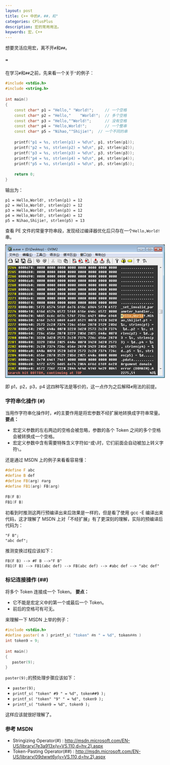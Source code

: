 ```yaml
---
layout: post
title: C++ 中的#，##，和"
categories: CPlusPlus
description: 宏的常用用法。
keywords: 宏，C++
---
```


想要灵活应用宏，离不开`#`和`##`。

### "
在学习`#`和`##`之前，先来看一个关于`"`的例子：

```cpp
#include <stdio.h>
#include <string.h>

int main()
{
    const char* p1 = "Hello," "World!";     // 一个空格
    const char* p2 = "Hello,"    "World!";  // 多个空格
    const char* p3 = "Hello,""World!";      // 没有空格
    const char* p4 = "Hello,World!";        // 一个整串
    const char* p5 = "Nihao,""Shijie!";  // 一个不同的串

    printf("p1 = %s, strlen(p1) = %d\n", p1, strlen(p1));
    printf("p2 = %s, strlen(p2) = %d\n", p2, strlen(p2));
    printf("p3 = %s, strlen(p3) = %d\n", p3, strlen(p3));
    printf("p4 = %s, strlen(p4) = %d\n", p4, strlen(p4));
    printf("p5 = %s, strlen(p5) = %d\n", p5, strlen(p5));

    return 0;
}
```

输出为：

```
p1 = Hello,World!, strlen(p1) = 12
p2 = Hello,World!, strlen(p2) = 12
p3 = Hello,World!, strlen(p3) = 12
p4 = Hello,World!, strlen(p4) = 12
p5 = Nihao,Shijie!, strlen(p5) = 13
```

查看 PE 文件的常量字符串段，发现经过编译器优化后只存在一个`Hello,World!`串。

![img](/back_up_images/posts/cplusplus/staticstring_helloworld.png)

即 p1，p2，p3，p4 这四种写法是等价的，这一点作为之后解释`#`用法的前提。

### 字符串化操作 (#)
当用作字符串化操作时，`#`的主要作用是将宏参数不经扩展地转换成字符串常量。
**要点：**

-  宏定义参数的左右两边的空格会被忽略，参数的各个 Token 之间的多个空格会被转换成一个空格。
-  宏定义参数中含有需要特殊含义字符如`"`或`\`时，它们前面会自动被加上转义字符`\`。

还是通过 MSDN 上的例子来看看容易懂：

```cpp
#define F abc
#define B def
#define FB(arg) #arg
#define FB1(arg) FB(arg)

FB(F B)
FB1(F B)
```

初看到时推测这两行预编译出来后效果是一样的，但是看了使用 gcc -E 编译出来代码，这才理解了 MSDN 上对「不经扩展」有了更深刻的理解，实际的预编译后代码为：

```
"F B";
"abc def";
```

推测变换过程应该如下：

```
FB(F B) --> #F B -->"F B"
FB1(F B) --> FB1(abc def) --> FB(abc def) --> #abc def --> "abc def"
```

### 标记连接操作 (##)
将多个 Token 连接成一个 Token。
**要点：**

-  它不能是宏定义中的第一个或最后一个 Token。
-  前后的空格可有可无。

来理解一下 MSDN 上举的例子：

```cpp
#include <stdio.h>
#define paster( n ) printf_s( "token" #n " = %d", token##n )
int token9 = 9;

int main()
{
   paster(9);
}
```

`paster(9);`的预处理步骤应该如下：

-  `paster(9);`
-  `printf_s( "token" #9 " = %d", token##9 );`
-  `printf_s( "token" "9" " = %d", token9 );`
-  `printf_s( "token9 = %d", token9 );`

这样应该就很好理解了。

### 参考 MSDN

-  Stringizing Operator(#) : <http://msdn.microsoft.com/EN-US/library/7e3a913x(v=VS.110,d=hv.2).aspx>
-  Token-Pasting Operator(##) : <http://msdn.microsoft.com/EN-US/library/09dwwt6y(v=VS.110,d=hv.2).aspx>
